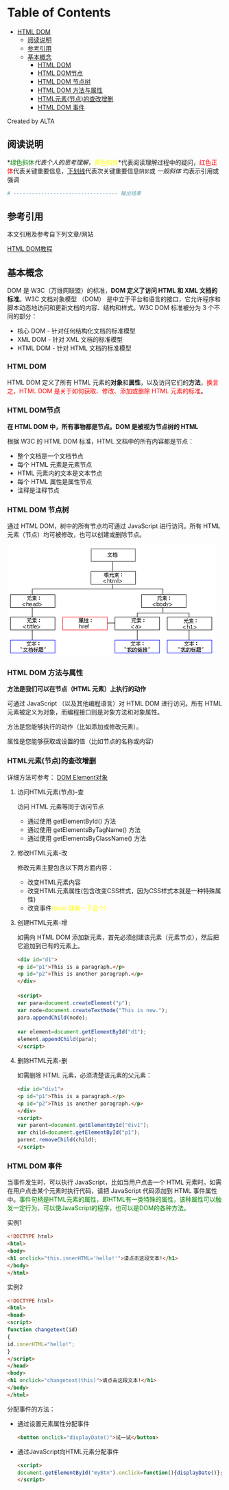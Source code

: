 
Table of Contents
=================

   * [HTML DOM](#html-dom)
      * [阅读说明](#阅读说明)
      * [参考引用](#参考引用)
      * [基本概念](#基本概念)
         * [HTML DOM](#html-dom-1)
         * [HTML DOM节点](#html-dom节点)
         * [HTML DOM 节点树](#html-dom-节点树)
         * [HTML DOM 方法与属性](#html-dom-方法与属性)
         * [HTML元素(节点)的查改增删](#html元素节点的查改增删)
         * [HTML DOM 事件](#html-dom-事件)

Created by ALTA


## 阅读说明  

*<font color=#008000>绿色斜体</font>*代表个人的思考理解，*<font color=Yellow>黄色斜体</font>*代表阅读理解过程中的疑问，<font color=Red>红色正体</font>代表关键重要信息，<u>下划线</u>代表次关键重要信息`阴影`或 *一般斜体* 均表示引用或强调 

```python
# ---------------------------------- 输出结果
```

## 参考引用  

本文引用及参考自下列文章/网站

[HTML DOM教程](https://www.w3school.com.cn/htmldom/index.asp)


## 基本概念  

DOM 是 W3C（万维网联盟）的标准，**DOM 定义了访问 HTML 和 XML 文档的标准**。W3C 文档对象模型 （DOM） 是中立于平台和语言的接口，它允许程序和脚本动态地访问和更新文档的内容、结构和样式。W3C DOM 标准被分为 3 个不同的部分：

- 核心 DOM - 针对任何结构化文档的标准模型
- XML DOM - 针对 XML 文档的标准模型
- HTML DOM - 针对 HTML 文档的标准模型

### HTML DOM  

HTML DOM 定义了所有 HTML 元素的**对象**和**属性**，以及访问它们的**方法**，<font color=Red>换言之，HTML DOM 是关于如何获取、修改、添加或删除 HTML 元素的标准</font>。

### HTML DOM节点  

**在 HTML DOM 中，所有事物都是节点。DOM 是被视为节点树的 HTML**

根据 W3C 的 HTML DOM 标准，HTML 文档中的所有内容都是节点：

- 整个文档是一个文档节点
- 每个 HTML 元素是元素节点
- HTML 元素内的文本是文本节点
- 每个 HTML 属性是属性节点
- 注释是注释节点

### HTML DOM 节点树  

通过 HTML DOM，树中的所有节点均可通过 JavaScript 进行访问。所有 HTML 元素（节点）均可被修改，也可以创建或删除节点。  

![dom_tree](../pics/dom_tree.png)

### HTML DOM 方法与属性 

**方法是我们可以在节点（HTML 元素）上执行的动作**

可通过 JavaScript （以及其他编程语言）对 HTML DOM 进行访问。所有 HTML 元素被定义为对象，而编程接口则是对象方法和对象属性。

方法是您能够执行的动作（比如添加或修改元素）。

属性是您能够获取或设置的值（比如节点的名称或内容）

### HTML元素(节点)的查改增删  

详细方法可参考： [DOM Element对象](<https://www.w3school.com.cn/jsref/dom_obj_all.asp>)

1. 访问HTML元素(节点)-查

   访问 HTML 元素等同于访问节点

   - 通过使用 getElementById() 方法
   - 通过使用 getElementsByTagName() 方法
   - 通过使用 getElementsByClassName() 方法

2. 修改HTML元素-改

   修改元素主要包含以下两方面内容：

   - 改变HTML元素内容
   - 改变HTML元素属性(包含改变CSS样式，因为CSS样式本就是一种特殊属性)
   - 改变事件<font color=yellow>(todo 理解一下这个)</font>

3. 创建HTML元素-增

   如需向 HTML DOM 添加新元素，首先必须创建该元素（元素节点），然后把它追加到已有的元素上。

   ```html
   <div id="d1">
   <p id="p1">This is a paragraph.</p>
   <p id="p2">This is another paragraph.</p>
   </div>
   
   <script>
   var para=document.createElement("p");
   var node=document.createTextNode("This is new.");
   para.appendChild(node);
   
   var element=document.getElementById("d1");
   element.appendChild(para);
   </script>
   ```

4. 删除HTML元素-删

   如需删除 HTML 元素，必须清楚该元素的父元素：

   ```html
   <div id="div1">
   <p id="p1">This is a paragraph.</p>
   <p id="p2">This is another paragraph.</p>
   </div>
   <script>
   var parent=document.getElementById("div1");
   var child=document.getElementById("p1");
   parent.removeChild(child);
   </script>
   ```

### HTML DOM 事件  

当事件发生时，可以执行 JavaScript，比如当用户点击一个 HTML 元素时。如需在用户点击某个元素时执行代码，请把 JavaScript 代码添加到 HTML 事件属性中。<font color=green>事件句柄是HTML元素的属性，即HTML有一类特殊的属性，该种属性可以触发一定行为，可以使JavaScript的程序，也可以是DOM的各种方法。</font>

实例1

```html
<!DOCTYPE html>
<html>
<body>
<h1 onclick="this.innerHTML='hello!'">请点击这段文本!</h1>
</body>
</html>
```

实例2

```html
<!DOCTYPE html>
<html>
<head>
<script>
function changetext(id)
{
id.innerHTML="hello!";
}
</script>
</head>
<body>
<h1 onclick="changetext(this)">请点击这段文本!</h1>
</body>
</html>
```

分配事件的方法：

- 通过设置元素属性分配事件

  ```html
  <button onclick="displayDate()">试一试</button>
  ```

- 通过JavaScript向HTML元素分配事件

  ```html
  <script>
  document.getElementById("myBtn").onclick=function(){displayDate()};
  </script>
  ```

  